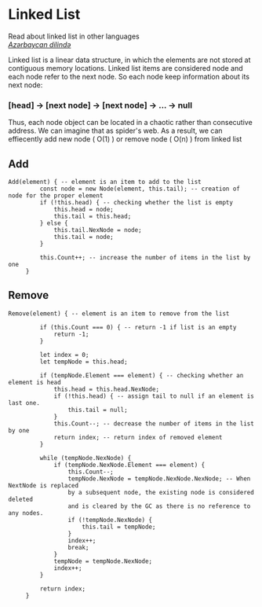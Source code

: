 # Linked List

Read about linked list in other languages <br />
[_Azərbaycan dilində_](README-az.md)

Linked list is a linear data structure, in which the elements are not stored at contiguous memory locations.  Linked list items are considered node and each node refer to the next node. So each node keep
information about its next node:

### [head] -> [next node] -> [next node] -> ... -> null

Thus, each node object can be located in a chaotic rather than consecutive address. We can imagine that as spider's web. As a result, we can effiecently add new node ( O(1) ) or remove node ( O(n) ) from linked list


## Add

```text
Add(element) { -- element is an item to add to the list
         const node = new Node(element, this.tail); -- creation of node for the proper element
         if (!this.head) { -- checking whether the list is empty
             this.head = node;
             this.tail = this.head;
         } else {
             this.tail.NexNode = node;
             this.tail = node;
         }

         this.Count++; -- increase the number of items in the list by one
     }
```

## Remove

```text
Remove(element) { -- element is an item to remove from the list

         if (this.Count === 0) { -- return -1 if list is an empty
             return -1;
         }

         let index = 0;
         let tempNode = this.head;

         if (tempNode.Element === element) { -- checking whether an element is head
             this.head = this.head.NexNode;
             if (!this.head) { -- assign tail to null if an element is last one. 
                 this.tail = null;
             }
             this.Count--; -- decrease the number of items in the list by one
             return index; -- return index of removed element
         }

         while (tempNode.NexNode) { 
             if (tempNode.NexNode.Element === element) {
                 this.Count--;
                 tempNode.NexNode = tempNode.NexNode.NexNode; -- When NextNode is replaced 
                 by a subsequent node, the existing node is considered deleted
                 and is cleared by the GC as there is no reference to any nodes. 
                 if (!tempNode.NexNode) {
                     this.tail = tempNode;
                 }
                 index++;
                 break;
             }
             tempNode = tempNode.NexNode;
             index++;
         }

         return index;
     }
```
